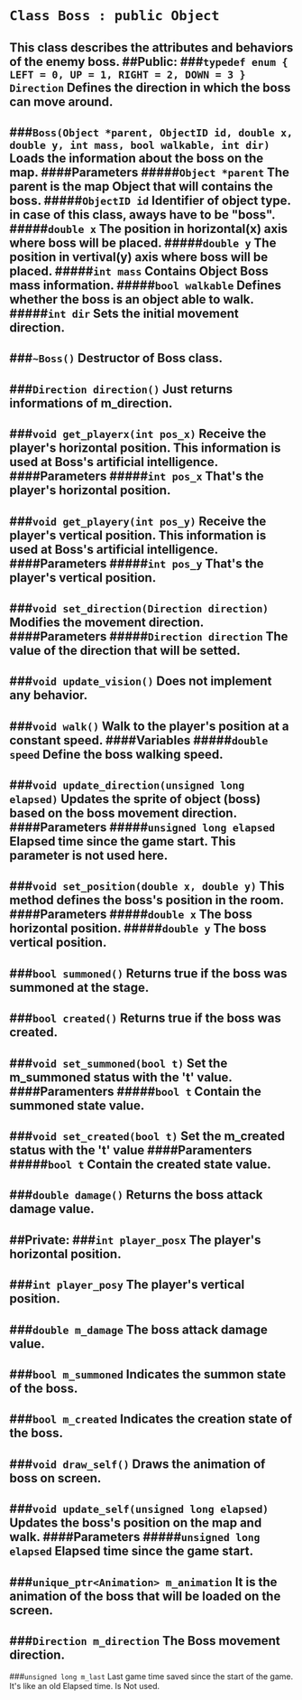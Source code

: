# ```Class Boss : public Object```
This class describes the attributes and behaviors of the enemy boss.
##Public:
###```typedef enum { LEFT = 0, UP = 1, RIGHT = 2, DOWN = 3 } Direction```
Defines the direction in which the boss can move around.
--
###```Boss(Object *parent, ObjectID id, double x, double y, int mass, bool walkable, int dir)```
Loads the information about the boss on the map.
####Parameters
#####```Object *parent```
The parent is the map Object that will contains the boss.
#####```ObjectID id```
Identifier of object type. in case of this class, aways have to be "boss".
#####```double x```
The position in horizontal(x) axis where boss will be placed. 
#####```double y```
The position in vertival(y) axis where boss will be placed. 
#####```int mass```
Contains Object Boss mass information.
#####```bool walkable```
Defines whether the boss is an object able to walk.
#####```int dir```
Sets the initial movement direction.
--
###```~Boss()```
Destructor of Boss class.
--
###```Direction direction()```
Just returns informations of m_direction.
--
###```void get_playerx(int pos_x)```
Receive the player's horizontal position. This information is used at Boss's artificial intelligence.
####Parameters
#####```int pos_x```
That's the player's horizontal position.
--
###```void get_playery(int pos_y)```
Receive the player's vertical position. This information is used at Boss's artificial intelligence.
####Parameters
#####```int pos_y```
That's the player's vertical position.
--
###```void set_direction(Direction direction)```
Modifies the movement direction.
####Parameters
#####```Direction direction```
The value of the direction that will be setted.
--
###```void update_vision()```
Does not implement any behavior.
--
###```void walk()```
Walk to the player's position at a constant speed.
####Variables
#####```double speed```
Define the boss walking speed.
--
###```void update_direction(unsigned long elapsed)```
Updates the sprite of object (boss) based on the boss movement direction.
####Parameters
#####```unsigned long elapsed```
Elapsed time since the game start. This parameter is not used here.
--
###```void set_position(double x, double y)```
This method defines the boss's position in the room.
####Parameters
#####```double x```
The boss horizontal position.
#####```double y```
The boss vertical position.
--
###```bool summoned()```
Returns true if the boss was summoned at the stage.
--
###```bool created()```
Returns true if the boss was created.
--
###```void set_summoned(bool t)```
Set the m_summoned status with the 't' value.
####Paramenters
#####```bool t```
Contain the summoned state value.
--
###```void set_created(bool t)```
Set the m_created status with the 't' value
####Paramenters
#####```bool t```
Contain the created state value.
--
###```double damage()```
Returns the boss attack damage value.
--
##Private:
###```int player_posx```
The player's horizontal position.
--
###```int player_posy```
The player's vertical position.
--
###```double m_damage```
The boss attack damage value.
--
###```bool m_summoned```
Indicates the summon state of the boss.
--
###```bool m_created```
Indicates the creation state of the boss.
--
###```void draw_self()```
Draws the animation of boss on screen.
--
###```void update_self(unsigned long elapsed)```
Updates the boss's position on the map and walk.
####Parameters
#####```unsigned long elapsed```
Elapsed time since the game start.
--
###```unique_ptr<Animation> m_animation```
It is the animation of the boss that will be loaded on the screen.
--
###```Direction m_direction```
The Boss movement direction.
--
###```unsigned long m_last```
Last game time saved since the start of the game. It's like an old Elapsed time. Is Not used.
